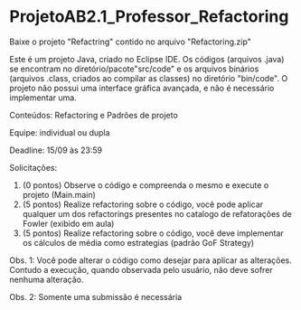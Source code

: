 # ProjetoAB2.1_Professor_Refactoring
Baixe o projeto "Refactring" contido no arquivo "Refactoring.zip"

Este é um projeto Java, criado no Eclipse IDE. Os códigos (arquivos .java) se encontram no diretório/pacote"src/code" e os arquivos binários (arquivos .class, criados ao compilar as classes) no diretório "bin/code". O projeto não possui uma interface gráfica avançada, e não é necessário implementar uma.

Conteúdos: Refactoring e Padrões de projeto

Equipe: individual ou dupla

Deadline: 15/09 às 23:59

Solicitações:
1) (0 pontos) Observe o código e compreenda o mesmo e execute o projeto (Main.main)
2) (5 pontos) Realize refactoring sobre o código, você pode aplicar qualquer um  dos refactorings presentes no catalogo de refatorações de Fowler (exibido em aula)
3) (5 pontos) Realize refactoring sobre o código, você deve implementar os cálculos de média como estrategias (padrão GoF Strategy)

Obs. 1: Você pode alterar o código como desejar para aplicar as alterações. Contudo a execução, quando observada pelo usuário, não deve sofrer nenhuma alteração.


Obs. 2: Somente uma submissão é necessária
